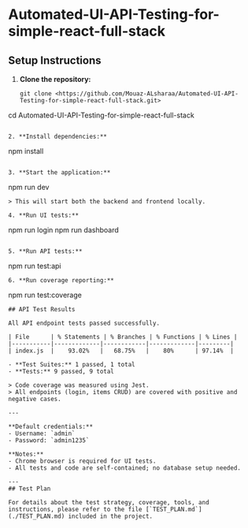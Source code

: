 # Automated-UI-API-Testing-for-simple-react-full-stack

## Setup Instructions

1. **Clone the repository:**
   ```
   git clone <https://github.com/Mouaz-ALsharaa/Automated-UI-API-Testing-for-simple-react-full-stack.git>

cd Automated-UI-API-Testing-for-simple-react-full-stack
   ```

2. **Install dependencies:**
   ```
   npm install
   ```

3. **Start the application:**
   ```
   npm run dev
   ```
   > This will start both the backend and frontend locally.

4. **Run UI tests:**
   ```
   npm run login
   npm run dashboard
   ```

5. **Run API tests:**
   ```
   npm run test:api
   ```
 6. **Run coverage reporting:**
   ```
   npm run test:coverage 
   ```
## API Test Results

All API endpoint tests passed successfully.

| File      | % Statements | % Branches | % Functions | % Lines |
|-----------|-------------|------------|-------------|---------|
| index.js  |    93.02%   |   68.75%   |    80%      | 97.14%  |

- **Test Suites:** 1 passed, 1 total
- **Tests:** 9 passed, 9 total

> Code coverage was measured using Jest.
> All endpoints (login, items CRUD) are covered with positive and negative cases.

---

**Default credentials:**  
- Username: `admin`  
- Password: `admin1235`

**Notes:**  
- Chrome browser is required for UI tests.
- All tests and code are self-contained; no database setup needed.

---
## Test Plan

For details about the test strategy, coverage, tools, and instructions, please refer to the file [`TEST_PLAN.md`](./TEST_PLAN.md) included in the project.

